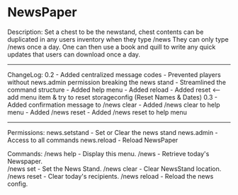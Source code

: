 NewsPaper
=========
Description:
Set a chest to be the newstand, chest contents can be duplicated in any users inventory when they type /news
They can only type /news once a day.
One can then use a book and quill to write any quick updates that users can download once a day.

------------------------------------- 

ChangeLog:
  0.2
    - Added centralized message codes
    - Prevented players without news.admin permission breaking the news stand
    - Streamlined the command structure
    - Added help menu
    - Added reload
    - Added reset <-- add menu item & try to reset storageconfig (Reset Names & Dates)
  0.3
    - Added confirmation message to /news clear
    - Added /news clear to help menu
    - Added /news reset
    - Added /news reset to help menu
 
------------------------------------- 

Permissions:
	news.setstand 	- Set or Clear the news stand
	news.admin 		- Access to all commands
 	news.reload 	- Reload NewsPaper
 
Commands:
  /news help		- Display this menu.
	/news 			- Retrieve today's Newspaper.	
	/news set 		- Set the News Stand.
	/news clear		- Clear NewsStand location.
	/news reset		- Clear today's recipients.	
	/news reload	- Reload the news config.




